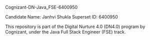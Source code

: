 Cognizant-DN-Java_FSE-6400950

Candidate Name: Janhvi Shukla
Superset ID: 6400950

This repository is part of the Digital Nurture 4.0 (DN4.0) program by Cognizant, under the Java Full Stack Engineer (FSE) track.

